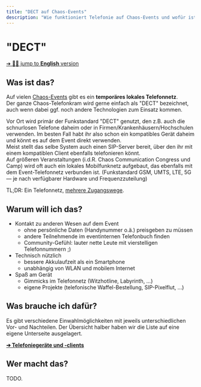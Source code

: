 ```yaml
---
title: "DECT auf Chaos-Events"
description: "Wie funktioniert Telefonie auf Chaos-Events und wofür ist sie nützlich?"
---
```


# "DECT"

[➔ 🌐‍🗨️ jump to **English** version](../)

## Was ist das?

Auf vielen [Chaos-Events](https://events.ccc.de/calendar/) gibt es ein **temporäres lokales Telefonnetz**.  
Der ganze Chaos-Telefonkram wird gerne einfach als "DECT" bezeichnet, auch wenn dabei ggf. noch andere Technologien zum Einsatz kommen.

Vor Ort wird primär der Funkstandard "DECT" genutzt, den z.B. auch die schnurlosen Telefone daheim oder in Firmen/Krankenhäusern/Hochschulen verwenden. Im besten Fall habt ihr also schon ein kompatibles Gerät daheim und könnt es auf dem Event direkt verwenden.  
Meist stellt das selbe System auch einen SIP-Server bereit, über den ihr mit einem kompatiblen Client ebenfalls telefonieren könnt.  
Auf größeren Veranstaltungen (i.d.R. Chaos Communication Congress und Camp) wird oft auch ein lokales Mobilfunknetz aufgebaut, das ebenfalls mit dem Event-Telefonnetz verbunden ist. (Funkstandard GSM, UMTS, LTE, 5G — je nach verfügbarer Hardware und Frequenzzuteilung)

TL;DR: Ein Telefonnetz, [mehrere Zugangswege](options.md).

## Warum will ich das?

- Kontakt zu anderen Wesen auf dem Event
  - ohne persönliche Daten (Handynummer o.ä.) preisgeben zu müssen
  - andere Teilnehmende im eventinternen Telefonbuch finden
  - Community-Gefühl: lauter nette Leute mit vierstelligen Telefonnummern ;)
- Technisch nützlich
  - bessere Akkulaufzeit als ein Smartphone
  - unabhängig von WLAN und mobilem Internet
- Spaß am Gerät
  - Gimmicks im Telefonnetz (Witzhotline, Labyrinth, …)
  - eigene Projekte (telefonische Waffel-Bestellung, SIP-Pixelflut, …)

## Was brauche ich dafür?

Es gibt verschiedene Einwahlmöglichkeiten mit jeweils unterschiedlichen Vor- und Nachteilen. Der Übersicht halber haben wir die Liste auf eine eigene Unterseite ausgelagert.

**[➔ Telefoniegeräte und -clients](options.md)**

## Wer macht das?

TODO.
